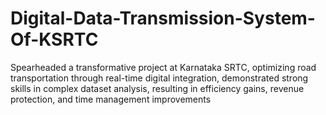 # Digital-Data-Transmission-System-Of-KSRTC
Spearheaded a transformative project at Karnataka SRTC, optimizing road transportation through real-time digital integration, demonstrated strong skills in complex dataset analysis, resulting in efficiency gains, revenue protection, and time management improvements 
